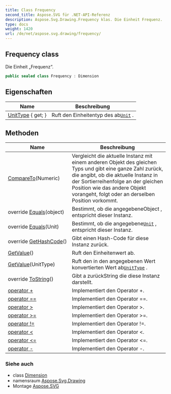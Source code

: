 ```yaml
---
title: Class Frequency
second_title: Aspose.SVG für .NET-API-Referenz
description: Aspose.Svg.Drawing.Frequency klas. Die Einheit Frequenz.
type: docs
weight: 1420
url: /de/net/aspose.svg.drawing/frequency/
---
```

## Frequency class

Die Einheit „Frequenz“.

```csharp
public sealed class Frequency : Dimension
```

## Eigenschaften

| Name | Beschreibung |
| --- | --- |
| [UnitType](../../aspose.svg.drawing/unit/unittype/) { get; } | Ruft den Einheitentyp des ab[`Unit`](../unit/) . |

## Methoden

| Name | Beschreibung |
| --- | --- |
| [CompareTo](../../aspose.svg.drawing/numeric/compareto/)(Numeric) | Vergleicht die aktuelle Instanz mit einem anderen Objekt des gleichen Typs und gibt eine ganze Zahl zurück, die angibt, ob die aktuelle Instanz in der Sortierreihenfolge an der gleichen Position wie das andere Objekt vorangeht, folgt oder an derselben Position vorkommt. |
| override [Equals](../../aspose.svg.drawing/unit/equals/)(object) | Bestimmt, ob die angegebeneObject , entspricht dieser Instanz. |
| override [Equals](../../aspose.svg.drawing/numeric/equals/)(Unit) | Bestimmt, ob die angegebene[`Unit`](../unit/) , entspricht dieser Instanz. |
| override [GetHashCode](../../aspose.svg.drawing/numeric/gethashcode/)() | Gibt einen Hash-Code für diese Instanz zurück. |
| [GetValue](../../aspose.svg.drawing/numeric/getvalue/)() | Ruft den Einheitenwert ab. |
| [GetValue](../../aspose.svg.drawing/numeric/getvalue/)(UnitType) | Ruft den in den angegebenen Wert konvertierten Wert ab[`UnitType`](../unittype/) . |
| override [ToString](../../aspose.svg.drawing/dimension/tostring/)() | Gibt a zurückString die diese Instanz darstellt. |
| [operator +](../../aspose.svg.drawing/frequency/op_addition/) | Implementiert den Operator +. |
| [operator ==](../../aspose.svg.drawing/frequency/op_equality/) | Implementiert den Operator ==. |
| [operator &gt;](../../aspose.svg.drawing/frequency/op_greaterthan/) | Implementiert den Operator &gt;. |
| [operator &gt;=](../../aspose.svg.drawing/frequency/op_greaterthanorequal/) | Implementiert den Operator &gt;=. |
| [operator !=](../../aspose.svg.drawing/frequency/op_inequality/) | Implementiert den Operator !=. |
| [operator &lt;](../../aspose.svg.drawing/frequency/op_lessthan/) | Implementiert den Operator &lt;. |
| [operator &lt;=](../../aspose.svg.drawing/frequency/op_lessthanorequal/) | Implementiert den Operator &lt;=. |
| [operator -](../../aspose.svg.drawing/frequency/op_subtraction/) | Implementiert den Operator -. |

### Siehe auch

* class [Dimension](../dimension/)
* namensraum [Aspose.Svg.Drawing](../../aspose.svg.drawing/)
* Montage [Aspose.SVG](../../)


